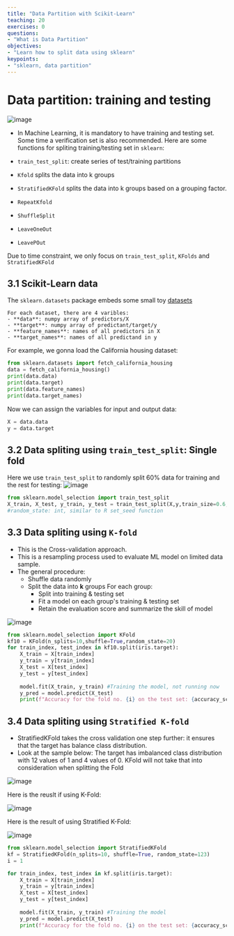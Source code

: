 ```yaml
---
title: "Data Partition with Scikit-Learn"
teaching: 20
exercises: 0
questions:
- "What is Data Partition"
objectives:
- "Learn how to split data using sklearn"
keypoints:
- "sklearn, data partition"
---
```


# Data partition: training and testing

![image](https://user-images.githubusercontent.com/43855029/120378647-b1716080-c2ec-11eb-8693-60defbbad7e2.png)


- In Machine Learning, it is mandatory to have training and testing set. Some time a verification set is also recommended.
Here are some functions for spliting training/testing set in `sklearn`:

- `train_test_split`: create series of test/training partitions
- `Kfold` splits the data into k groups
- `StratifiedKFold` splits the data into k groups based on a grouping factor.
- `RepeatKfold`
- `ShuffleSplit`
- `LeaveOneOut`
- `LeavePOut`

Due to time constraint, we only focus on `train_test_split`, `KFolds` and `StratifiedKFold` 

## 3.1 Scikit-Learn data

The `sklearn.datasets` package embeds some small toy [datasets](https://scikit-learn.org/stable/datasets.html)

```
For each dataset, there are 4 varibles:
- **data**: numpy array of predictors/X
- **target**: numpy array of predictant/target/y
- **feature_names**: names of all predictors in X
- **target_names**: names of all predictand in y
```

For example, we gonna load the California housing dataset:

```python
from sklearn.datasets import fetch_california_housing
data = fetch_california_housing()
print(data.data)
print(data.target)
print(data.feature_names)
print(data.target_names)
```

Now we can assign the variables for input and output data:

```python
X = data.data
y = data.target
```

## 3.2 Data spliting using `train_test_split`: **Single fold**
Here we use `train_test_split` to randomly split 60% data for training and the rest for testing:
![image](https://user-images.githubusercontent.com/43855029/114209883-22b81700-992d-11eb-83a4-c4ab1538a1e5.png)

```python
from sklearn.model_selection import train_test_split
X_train, X_test, y_train, y_test = train_test_split(X,y,train_size=0.6,random_state=123)
#random_state: int, similar to R set_seed function
```

## 3.3 Data spliting using `K-fold`
- This is the Cross-validation approach.
- This is a resampling process used to evaluate ML model on limited data sample.
- The general procedure:
    - Shuffle data randomly
    - Split the data into **k** groups
    For each group:
        - Split into training & testing set
        - Fit a model on each group's training & testing set
        - Retain the evaluation score and summarize the skill of model



![image](https://user-images.githubusercontent.com/43855029/114211785-103edd00-992f-11eb-89d0-bbd7bd0c0178.png)

```python
from sklearn.model_selection import KFold
kf10 = KFold(n_splits=10,shuffle=True,random_state=20)
for train_index, test_index in kf10.split(iris.target):
    X_train = X[train_index]
    y_train = y[train_index]
    X_test = X[test_index]
    y_test = y[test_index]
    
    model.fit(X_train, y_train) #Training the model, not running now
    y_pred = model.predict(X_test)
    print(f"Accuracy for the fold no. {i} on the test set: {accuracy_score(y_test, y_pred)}")
```

## 3.4 Data spliting using `Stratified K-fold`
- StratifiedKFold takes the cross validation one step further: it ensures that the target has balance class distribution.
- Look at the sample below:
The target has imbalanced class distribution with 12 values of 1 and 4 values of 0. KFold will not take that into consideration when splitting the Fold

![image](https://user-images.githubusercontent.com/43855029/120677513-2667a600-c465-11eb-814e-f4979ac9d123.png)

Here is the reuslt if using K-Fold:

![image](https://user-images.githubusercontent.com/43855029/120677884-8c542d80-c465-11eb-832a-bf05e1d73d28.png)

Here is the result of using Stratified K-Fold:

![image](https://user-images.githubusercontent.com/43855029/120677539-2d8eb400-c465-11eb-8227-9921b6f32362.png)


```python
from sklearn.model_selection import StratifiedKFold
kf = StratifiedKFold(n_splits=10, shuffle=True, random_state=123)
i = 1

for train_index, test_index in kf.split(iris.target):
    X_train = X[train_index]
    y_train = y[train_index]
    X_test = X[test_index]
    y_test = y[test_index]
    
    model.fit(X_train, y_train) #Training the model
    y_pred = model.predict(X_test)
    print(f"Accuracy for the fold no. {i} on the test set: {accuracy_score(y_test, y_pred)}")    
```

